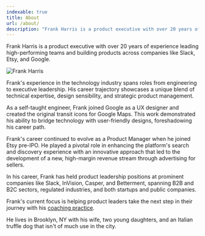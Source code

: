 ```yaml
---
indexable: true
title: About
url: /about/
description: "Frank Harris is a product executive with over 20 years of experience leading high-performing teams and building products across companies like Slack, Etsy, and Google."
---
```


Frank Harris is a product executive with over 20 years of experience leading high-performing teams and building products across companies like Slack, Etsy, and Google.

<div class="clearfix">
  <div class="about-image-container">
    <img src="/images/speaking.jpg" alt="Frank Harris" class="about-image scale-hover">
  </div>
</div>

Frank's experience in the technology industry spans roles from engineering to executive leadership. His career trajectory showcases a unique blend of technical expertise, design sensibility, and strategic product management.

As a self-taught engineer, Frank joined Google as a UX designer and created the original transit icons for Google Maps. This work demonstrated his ability to bridge technology with user-friendly designs, foreshadowing his career path.

Frank's career continued to evolve as a Product Manager when he joined Etsy pre-IPO. He played a pivotal role in enhancing the platform's search and discovery experience with an innovative approach that led to the development of a new, high-margin revenue stream through advertising for sellers.

In his career, Frank has held product leadership positions at prominent companies like Slack, InVision, Casper, and Betterment, spanning B2B and B2C sectors, regulated industries, and both startups and public companies.

Frank's current focus is helping product leaders take the next step in their journey with his [coaching practice](/coaching).

He lives in Brooklyn, NY with his wife, two young daughters, and an Italian truffle dog that isn't of much use in the city.